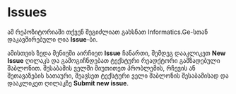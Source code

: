 # Issues

ამ რეპოზიტორიაში თქვენ შეგიძლიათ გახსნათ Informatics.Ge-სთან დაკავშირებული ღია **Issue**-ბი.

ამისთვის ზედა მენიუში აირჩიეთ **Issue** ჩანართი, შემდეგ დააკლიკეთ **New Issue** ღილაკს 
და გამოგიჩნდებათ ტექსტური რეადქტორი გამზადებული შაბლონით. შესაბამის ველში მიუთითეთ პრობლემის, რჩევის ან შეთავაზების სათაური,
შეავსეთ ტექსტური ველი შაბლონის შესაბამისად და დააკლიკეთ ღილაკზე **Submit new issue**.
